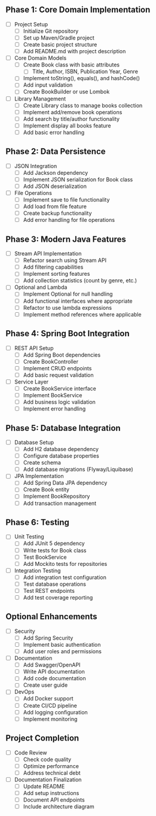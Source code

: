 ## Phase 1: Core Domain Implementation
- [ ] Project Setup
  - [ ] Initialize Git repository
  - [ ] Set up Maven/Gradle project
  - [ ] Create basic project structure
  - [ ] Add README.md with project description

- [ ] Core Domain Models
  - [ ] Create Book class with basic attributes
    - [ ] Title, Author, ISBN, Publication Year, Genre
  - [ ] Implement toString(), equals(), and hashCode()
  - [ ] Add input validation
  - [ ] Create BookBuilder or use Lombok

- [ ] Library Management
  - [ ] Create Library class to manage books collection
  - [ ] Implement add/remove book operations
  - [ ] Add search by title/author functionality
  - [ ] Implement display all books feature
  - [ ] Add basic error handling

## Phase 2: Data Persistence
- [ ] JSON Integration
  - [ ] Add Jackson dependency
  - [ ] Implement JSON serialization for Book class
  - [ ] Add JSON deserialization

- [ ] File Operations
  - [ ] Implement save to file functionality
  - [ ] Add load from file feature
  - [ ] Create backup functionality
  - [ ] Add error handling for file operations

## Phase 3: Modern Java Features
- [ ] Stream API Implementation
  - [ ] Refactor search using Stream API
  - [ ] Add filtering capabilities
  - [ ] Implement sorting features
  - [ ] Add collection statistics (count by genre, etc.)

- [ ] Optional and Lambda
  - [ ] Implement Optional for null handling
  - [ ] Add functional interfaces where appropriate
  - [ ] Refactor to use lambda expressions
  - [ ] Implement method references where applicable

## Phase 4: Spring Boot Integration
- [ ] REST API Setup
  - [ ] Add Spring Boot dependencies
  - [ ] Create BookController
  - [ ] Implement CRUD endpoints
  - [ ] Add basic request validation

- [ ] Service Layer
  - [ ] Create BookService interface
  - [ ] Implement BookService
  - [ ] Add business logic validation
  - [ ] Implement error handling

## Phase 5: Database Integration
- [ ] Database Setup
  - [ ] Add H2 database dependency
  - [ ] Configure database properties
  - [ ] Create schema
  - [ ] Add database migrations (Flyway/Liquibase)

- [ ] JPA Implementation
  - [ ] Add Spring Data JPA dependency
  - [ ] Create Book entity
  - [ ] Implement BookRepository
  - [ ] Add transaction management

## Phase 6: Testing
- [ ] Unit Testing
  - [ ] Add JUnit 5 dependency
  - [ ] Write tests for Book class
  - [ ] Test BookService
  - [ ] Add Mockito tests for repositories

- [ ] Integration Testing
  - [ ] Add integration test configuration
  - [ ] Test database operations
  - [ ] Test REST endpoints
  - [ ] Add test coverage reporting

## Optional Enhancements
- [ ] Security
  - [ ] Add Spring Security
  - [ ] Implement basic authentication
  - [ ] Add user roles and permissions

- [ ] Documentation
  - [ ] Add Swagger/OpenAPI
  - [ ] Write API documentation
  - [ ] Add code documentation
  - [ ] Create user guide

- [ ] DevOps
  - [ ] Add Docker support
  - [ ] Create CI/CD pipeline
  - [ ] Add logging configuration
  - [ ] Implement monitoring

## Project Completion
- [ ] Code Review
  - [ ] Check code quality
  - [ ] Optimize performance
  - [ ] Address technical debt

- [ ] Documentation Finalization
  - [ ] Update README
  - [ ] Add setup instructions
  - [ ] Document API endpoints
  - [ ] Include architecture diagram